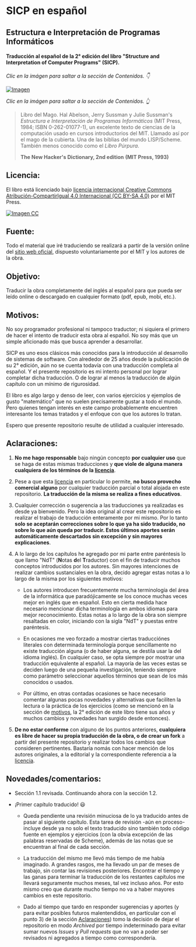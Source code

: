# SICP en español

## Estructura e Interpretación de Programas Informáticos

#### Traducción al español de la 2° edición del libro "Structure and Interpretation of Computer Programs" (SICP).


*Clic en la imágen para saltar a la sección de Contenidos. 👇*

[![Imagen](/secciones/imagenes/SICP-traducido-reducido.png)](./secciones/04-contenidos.md)

*Clic en la imágen para saltar a la sección de Contenidos. 👆*

> Libro del Mago. Hal Abelson, Jerry Sussman y Julie Sussman's *Estructura e Interpretación de Programas Informáticos* (MIT Press, 1984; ISBN 0-262-01077-1), un excelente texto de ciencias de la computación usado en cursos introductorios del MIT. Llamado así por el mago de la cubierta. Una de las biblias del mundo LISP/Scheme. También menos conocido como el *Libro Púrpura*.
>
> **The New Hacker's Dictionary, 2nd edition**
> **(MIT Press, 1993)**


## Licencia:

El libro está licenciado bajo [licencia internacional Creative Commons Atribución-CompartirIgual 4.0 Internacional (CC BY-SA 4.0)](https://creativecommons.org/licenses/by-sa/4.0/deed.es) por el MIT Press.


[![Imagen CC](https://licensebuttons.net/l/by-sa/4.0/88x31.png)](https://creativecommons.org/licenses/by-sa/4.0/deed.es)


## Fuente:

Todo el material que iré traduciendo se realizará a partir de la versión online del [sitio web oficial](https://mitpress.mit.edu/sites/default/files/sicp/index.html), dispuesto voluntariamente por el MIT y los autores de la obra.


## Objetivo:

Traducir la obra completamente del inglés al español para que pueda ser leído online o descargado en cualquier formato (pdf, epub, mobi, etc.).


## Motivos:

No soy programador profesional ni tampoco traductor; ni siquiera el primero de hacer el intento de traducir esta obra al español. No soy más que un simple aficionado más que busca aprender a desarrollar.

SICP es uno esos clásicos más conocidos para la introducción al desarrollo de sistemas de software. Con alrededor de 25 años desde la publicación de su 2° edición, aún no se cuenta todavía con una traducción completa al español. Y el presente repositorio es mi intento personal por lograr completar dicha traducción. O de lograr al menos la traducción de algún capítulo con un mínimo de rigurosidad.

El libro es algo largo y denso de leer, con varios ejercicios y ejemplos de gusto "matemático" que no suelen precisamente gustar a todo el mundo. Pero quienes tengan interés en este campo probablemente encuentren interesante los temas tratados y el enfoque con que los autores lo tratan.

Espero que presente repositorio resulte de utilidad a cualquier interesado.

## Aclaraciones:

1) **No me hago responsable** bajo ningún concepto **por cualquier uso** que se haga de estas mismas traducciones y **que viole de alguna manera cualquiera de los términos de la [licencia](#Licencia)**. 

2) Pese a que esta [licencia](#Licencia) en particular lo permite, **no busco provecho comercial alguno** por cualquier traducción parcial o total alojada en este repositorio. **La traducción de la misma se realiza a fines educativos**.

3) Cualquier corrección o sugerencia a las traducciones ya realizadas es desde ya bienvenido. Pero la idea original al crear este repositorio es realizar el trabajo de traducción enteramente por mi mismo. Por lo tanto **solo se aceptarán correcciones sobre lo que ya ha sido traducido, no sobre lo que aún queda por traducir. Estos últimos aportes serán automáticamente descartados sin excepción y sin mayores explicaciones**.

4) A lo largo de los capítulos he agregado por mi parte entre paréntesis lo que llamo "NdT" (**N**otas **d**el **T**raductor) con el fin de traducir muchos conceptos introducidos por los autores. Sin mayores intenciones de realizar cambios sustanciales en la obra, decido agregar estas notas a lo largo de la misma por los siguientes motivos:

    * Los autores introducen frecuentemente mucha terminología del área de la informática que paradójicamente se los conoce muchas veces mejor en inglés que en español. Esto en cierta medida hace necesario mencionar dicha terminología en ambos idiomas para mejor reconocimiento. Estas notas a lo largo de la obra son siempre resaltadas en color, iniciando con la sigla "NdT" y puestas entre paréntesis.

    * En ocasiones me veo forzado a mostrar ciertas traducciónes literales con determinada terminología porque sencillamente no existe traducción alguna (o de haber alguna, se destila usar la del idioma inglés). En cualquier caso, se opta siempre por mostrar una traducción equivalente al español. La mayoría de las veces estas se deciden luego de una pequeña investigación, teniendo siempre como parámetro seleccionar aquellos términos que sean de los más conocidos o usados.

    * Por último, en otras contadas ocasiones se hace necesario comentar algunas pocas novedades y alternativas que faciliten la lectura o la práctica de los ejercicios (como se mencionó en la sección de [motivos](#Motivos), la 2° edición de este libro tiene sus años y muchos cambios y novedades han surgido desde entonces).
    
5) **De no estar conforme** con alguno de los puntos anteriores, **cualquiera es libre de hacer su propia traducción de la obra, o de crear un fork** a partir del presente repositorio y realizar todos los cambios que consideren pertinentes. Bastaría nomás con hacer mención de los autores originales, a la editorial y la correspondiente referencia a la [licencia](#Licencia).

## Novedades/comentarios:

* Sección 1.1 revisada. Continuando ahora con la sección 1.2.

* ¡Primer capítulo traducido! 😃

    * Queda pendiente una revisión minuciosa de lo ya traducido antes de pasar al siguiente capítulo. Esta tarea de revisión -aún en proceso- incluye desde ya no solo el texto traducido sino también todo código fuente en ejemplos y ejercicios (con la obvia excepción de las palabras reservadas de Scheme), además de las notas que se encuentran al final de cada sección.

    * La traducción del mismo me llevó más tiempo de me había imaginado. A grandes rasgos, me ha llevado un par de meses de trabajo, sin contar las revisiones posteriores. Encontrar el tiempo y las ganas para terminar la traducción de los restantes capítulos me llevará seguramente muchos meses, tal vez incluso años. Por esto mismo creo que durante mucho tiempo no va a haber mayores cambios en este repositorio.

    * Dado al tiempo que tardo en responder sugerencias y aportes (y para evitar posibles futuros malentendidos, en partícular con el punto 3) de la sección [Aclaraciones](#Aclaraciones)) tomo la decisión de dejar el repositorio en modo *Archived* por tiempo indeterminado para evitar sumar nuevos *Issues* y *Pull requests* que no van a poder ser revisados ni agregados a tiempo como correspondería.
